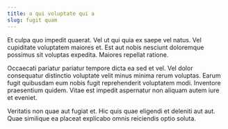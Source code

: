 ```yaml
---
title: a qui voluptate qui a
slug: fugit quam
---
```


Et culpa quo impedit quaerat. Vel ut qui quia ex saepe vel natus. Vel cupiditate voluptatem maiores et. Est aut nobis nesciunt doloremque possimus sit voluptas expedita. Maiores repellat ratione.

Occaecati pariatur pariatur tempore dicta ea sed et vel. Vel dolor consequatur distinctio voluptate velit minus minima rerum voluptas. Earum fugit quibusdam eum nobis fugit reprehenderit voluptatem modi. Inventore praesentium quidem. Vitae est impedit aspernatur non aliquam autem iure et eveniet.

Veritatis non quae aut fugiat et. Hic quis quae eligendi et deleniti aut aut. Quae similique ea placeat explicabo omnis reiciendis optio soluta.

